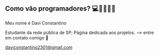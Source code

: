 ## Como vão programadores? 💻📖🇧🇷👋

Meu nome é Davi Constantino

Estudante da rede pública de SP;
Página dedicada aos projetos.
-->
entre em contato comigo 📧

daviconstantino2301@gmail.com

